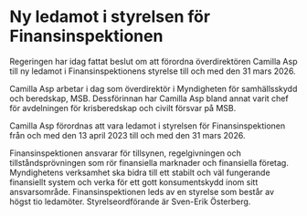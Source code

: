 # Ny ledamot i styrelsen för Finansinspektionen

Regeringen har idag fattat beslut om att förordna överdirektören Camilla Asp till ny ledamot i Finansinspektionens styrelse till och med den 31 mars 2026.

Camilla Asp arbetar i dag som överdirektör i Myndigheten för samhällsskydd och beredskap, MSB. Dessförinnan har Camilla Asp bland annat varit chef för avdelningen för krisberedskap och civilt försvar på MSB.

Camilla Asp förordnas att vara ledamot i styrelsen för Finansinspektionen från och med den 13 april 2023 till och med den 31 mars 2026.

Finansinspektionen ansvarar för tillsynen, regelgivningen och tillståndsprövningen som rör finansiella marknader och finansiella företag. Myndighetens verksamhet ska bidra till ett stabilt och väl fungerande finansiellt system och verka för ett gott konsumentskydd inom sitt ansvarsområde. Finansinspektionen leds av en styrelse som består av högst tio ledamöter. Styrelseordförande är Sven-Erik Österberg.

